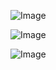 ![Image](https://github.com/user-attachments/assets/ddfcf8e9-7005-4e9a-bd7d-ed99a6f6a716)

![Image](https://github.com/user-attachments/assets/10b2fe97-746e-4e6c-8e95-a02376a91f28)

![Image](https://github.com/user-attachments/assets/a1e2929f-7426-41c3-9f7f-5eac22037400)
